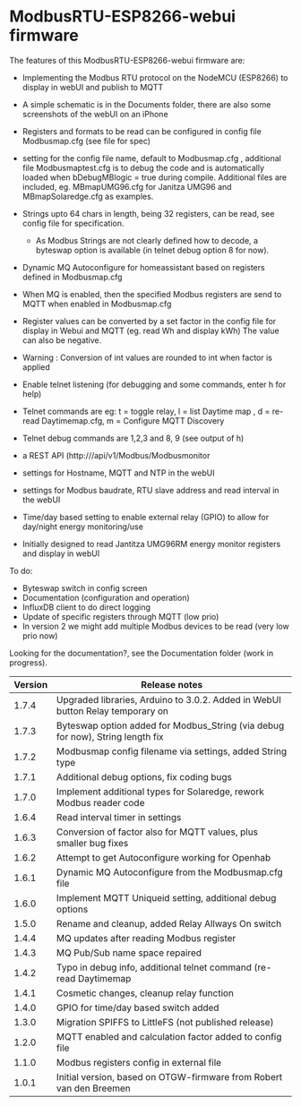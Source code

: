 # ModbusRTU-ESP8266-webui firmware



The features of this ModbusRTU-ESP8266-webui firmware are:
- Implementing the Modbus RTU protocol on the NodeMCU (ESP8266) to display in webUI and publish to MQTT
- A simple schematic is in the Documents folder, there are also some screenshots of the webUI on an iPhone

- Registers and formats to be read can be configured in config file Modbusmap.cfg (see file for spec)
- setting for the config file name, default to Modbusmap.cfg , 
    additional file Modbusmaptest.cfg is to debug the code and is automatically loaded when bDebugMBlogic = true during compile. 
    Additional files are included, eg. MBmapUMG96.cfg for Janitza UMG96 and MBmapSolaredge.cfg as examples. 
- Strings upto 64 chars in length, being 32 registers, can be read, see config file for specification.
    - As Modbus Strings are not clearly defined how to decode, a byteswap option is available (in telnet debug option 8 for now).

- Dynamic MQ Autoconfigure for homeassistant based on registers defined in Modbusmap.cfg
- When MQ is enabled, then the specified Modbus registers are send to MQTT when enabled in Modbusmap.cfg

- Register values can be converted by a set factor in the config file for display in Webui and MQTT (eg. read Wh and display kWh)
    The value can also be negative.
- Warning : Conversion of int values are rounded to int when factor is applied

- Enable telnet listening (for debugging and some commands, enter h for help)
- Telnet commands are eg: t = toggle relay, l = list Daytime map , d = re-read Daytimemap.cfg, m = Configure MQTT Discovery
- Telnet debug commands are 1,2,3 and 8, 9 (see output of h)

- a REST API (http://<ip>/api/v1/Modbus/Modbusmonitor
- settings for Hostname, MQTT and NTP in the webUI 
- settings for Modbus baudrate, RTU slave address and read interval in the webUI

- Time/day based setting to enable external relay (GPIO) to allow for day/night energy monitoring/use
- Initially designed to read Jantitza UMG96RM energy monitor registers and display in webUI


To do:
- Byteswap switch in config screen
- Documentation (configuration and operation)
- InfluxDB client to do direct logging
- Update of specific registers through MQTT (low prio)
- In version 2 we might add multiple Modbus devices to be read (very low prio now)


Looking for the documentation?, see the Documentation folder (work in progress).  

| Version | Release notes |
|-|-|
| 1.7.4 | Upgraded libraries, Arduino to 3.0.2.  Added in WebUI button Relay temporary on|  
| 1.7.3 | Byteswap option added for Modbus_String (via debug for now), String length fix |  
| 1.7.2 | Modbusmap config filename via settings, added String type|  
| 1.7.1 | Additional debug options, fix coding bugs|  
| 1.7.0 | Implement additional types for Solaredge, rework Modbus reader code|  
| 1.6.4 | Read interval timer in settings|  
| 1.6.3 | Conversion of factor also for MQTT values, plus smaller bug fixes|  
| 1.6.2 | Attempt to get Autoconfigure working for Openhab|  
| 1.6.1 | Dynamic MQ Autoconfigure from the Modbusmap.cfg file|  
| 1.6.0 | Implement MQTT Uniqueid setting, additional debug options|  
| 1.5.0 | Rename and cleanup, added Relay Allways On switch|  
| 1.4.4 | MQ updates after reading Modbus register|  
| 1.4.3 | MQ Pub/Sub name space repaired|  
| 1.4.2 | Typo in debug info, additional telnet command (re-read Daytimemap|  
| 1.4.1 | Cosmetic changes, cleanup relay function|  
| 1.4.0 | GPIO for time/day based switch added|  
| 1.3.0 | Migration SPIFFS to LittleFS (not published release)|  
| 1.2.0 | MQTT enabled and calculation factor added to config file|  
| 1.1.0 | Modbus registers config in external file|  
| 1.0.1 | Initial version, based on OTGW-firmware from Robert van den Breemen|  